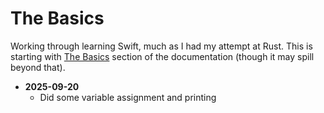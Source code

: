 # The Basics

Working through learning Swift, much as I had my attempt at Rust. This is starting with [The Basics](https://docs.swift.org/swift-book/documentation/the-swift-programming-language/thebasics) section of the documentation (though it may spill beyond that). 

* **2025-09-20**
    * Did some variable assignment and printing
    